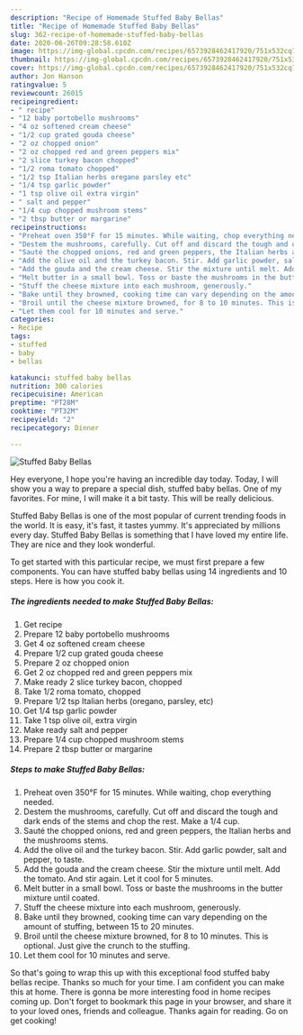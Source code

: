 ```yaml
---
description: "Recipe of Homemade Stuffed Baby Bellas"
title: "Recipe of Homemade Stuffed Baby Bellas"
slug: 362-recipe-of-homemade-stuffed-baby-bellas
date: 2020-06-26T09:28:58.610Z
image: https://img-global.cpcdn.com/recipes/6573928462417920/751x532cq70/stuffed-baby-bellas-recipe-main-photo.jpg
thumbnail: https://img-global.cpcdn.com/recipes/6573928462417920/751x532cq70/stuffed-baby-bellas-recipe-main-photo.jpg
cover: https://img-global.cpcdn.com/recipes/6573928462417920/751x532cq70/stuffed-baby-bellas-recipe-main-photo.jpg
author: Jon Hanson
ratingvalue: 5
reviewcount: 26015
recipeingredient:
- " recipe"
- "12 baby portobello mushrooms"
- "4 oz softened cream cheese"
- "1/2 cup grated gouda cheese"
- "2 oz chopped onion"
- "2 oz chopped red and green peppers mix"
- "2 slice turkey bacon chopped"
- "1/2 roma tomato chopped"
- "1/2 tsp Italian herbs oregano parsley etc"
- "1/4 tsp garlic powder"
- "1 tsp olive oil extra virgin"
- " salt and pepper"
- "1/4 cup chopped mushroom stems"
- "2 tbsp butter or margarine"
recipeinstructions:
- "Preheat oven 350°F for 15 minutes. While waiting, chop everything needed."
- "Destem the mushrooms, carefully. Cut off and discard the tough and dark ends of the stems and chop the rest. Make a 1/4 cup."
- "Sauté the chopped onions, red and green peppers, the Italian herbs and the mushrooms stems."
- "Add the olive oil and the turkey bacon. Stir. Add garlic powder, salt and pepper, to taste."
- "Add the gouda and the cream cheese. Stir the mixture until melt. Add the tomato. And stir again. Let it cool for 5 minutes."
- "Melt butter in a small bowl. Toss or baste the mushrooms in the butter mixture until coated."
- "Stuff the cheese mixture into each mushroom, generously."
- "Bake until they browned, cooking time can vary depending on the amount of stuffing,  between 15 to 20 minutes."
- "Broil until the cheese mixture browned, for 8 to 10 minutes. This is optional. Just give the crunch to the stuffing."
- "Let them cool for 10 minutes and serve."
categories:
- Recipe
tags:
- stuffed
- baby
- bellas

katakunci: stuffed baby bellas 
nutrition: 300 calories
recipecuisine: American
preptime: "PT28M"
cooktime: "PT32M"
recipeyield: "2"
recipecategory: Dinner

---
```



![Stuffed Baby Bellas](https://img-global.cpcdn.com/recipes/6573928462417920/751x532cq70/stuffed-baby-bellas-recipe-main-photo.jpg)

Hey everyone, I hope you're having an incredible day today. Today, I will show you a way to prepare a special dish, stuffed baby bellas. One of my favorites. For mine, I will make it a bit tasty. This will be really delicious.



Stuffed Baby Bellas is one of the most popular of current trending foods in the world. It is easy, it's fast, it tastes yummy. It's appreciated by millions every day. Stuffed Baby Bellas is something that I have loved my entire life. They are nice and they look wonderful.


To get started with this particular recipe, we must first prepare a few components. You can have stuffed baby bellas using 14 ingredients and 10 steps. Here is how you cook it.

<!--inarticleads1-->

##### The ingredients needed to make Stuffed Baby Bellas:

1. Get  recipe
1. Prepare 12 baby portobello mushrooms
1. Get 4 oz softened cream cheese
1. Prepare 1/2 cup grated gouda cheese
1. Prepare 2 oz chopped onion
1. Get 2 oz chopped red and green peppers mix
1. Make ready 2 slice turkey bacon, chopped
1. Take 1/2 roma tomato, chopped
1. Prepare 1/2 tsp Italian herbs (oregano, parsley, etc)
1. Get 1/4 tsp garlic powder
1. Take 1 tsp olive oil, extra virgin
1. Make ready  salt and pepper
1. Prepare 1/4 cup chopped mushroom stems
1. Prepare 2 tbsp butter or margarine




<!--inarticleads2-->

##### Steps to make Stuffed Baby Bellas:

1. Preheat oven 350°F for 15 minutes. While waiting, chop everything needed.
1. Destem the mushrooms, carefully. Cut off and discard the tough and dark ends of the stems and chop the rest. Make a 1/4 cup.
1. Sauté the chopped onions, red and green peppers, the Italian herbs and the mushrooms stems.
1. Add the olive oil and the turkey bacon. Stir. Add garlic powder, salt and pepper, to taste.
1. Add the gouda and the cream cheese. Stir the mixture until melt. Add the tomato. And stir again. Let it cool for 5 minutes.
1. Melt butter in a small bowl. Toss or baste the mushrooms in the butter mixture until coated.
1. Stuff the cheese mixture into each mushroom, generously.
1. Bake until they browned, cooking time can vary depending on the amount of stuffing,  between 15 to 20 minutes.
1. Broil until the cheese mixture browned, for 8 to 10 minutes. This is optional. Just give the crunch to the stuffing.
1. Let them cool for 10 minutes and serve.




So that's going to wrap this up with this exceptional food stuffed baby bellas recipe. Thanks so much for your time. I am confident you can make this at home. There is gonna be more interesting food in home recipes coming up. Don't forget to bookmark this page in your browser, and share it to your loved ones, friends and colleague. Thanks again for reading. Go on get cooking!
